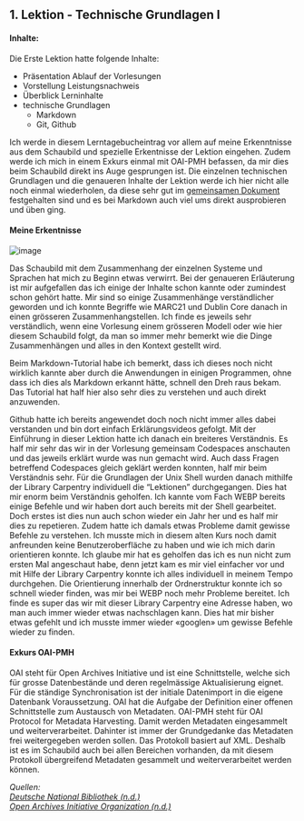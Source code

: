 ## 1. Lektion - Technische Grundlagen I

#### Inhalte:
Die Erste Lektion hatte folgende Inhalte:
- Präsentation Ablauf der Vorlesungen
- Vorstellung Leistungsnachweis
- Überblick Lerninhalte
- technische Grundlagen  
  - Markdown
  - Git, Github

Ich werde in diesem Lerntagebucheintrag vor allem auf meine Erkenntnisse aus dem Schaubild und spezielle Erkentnisse der Lektion eingehen. Zudem werde ich mich in einem Exkurs einmal mit OAI-PMH befassen, da mir dies beim Schaubild direkt ins Auge gesprungen ist. Die einzelnen technischen Grundlagen und die genaueren Inhalte der Lektion werde ich hier nicht alle noch einmal wiederholen, da diese sehr gut im [gemeinsamen Dokument](https://pad.gwdg.de/Nj7bLYj_QHqaP9o29V0yGw) festgehalten sind und es bei Markdown auch viel ums direkt ausprobieren und üben ging.


#### Meine Erkentnisse
![image](https://user-images.githubusercontent.com/90840517/219852065-5b68d538-d5b3-4381-81a0-8cd457c2e5ae.png)

Das Schaubild mit dem Zusammenhang der einzelnen Systeme und Sprachen hat mich zu Beginn etwas verwirrt. Bei der genaueren Erläuterung ist mir aufgefallen das ich einige der Inhalte schon kannte oder zumindest schon gehört hatte. Mir sind so einige Zusammenhänge verständlicher geworden und ich konnte Begriffe wie MARC21 und Dublin Core danach in einen grösseren Zusammenhangstellen. Ich finde es jeweils sehr verständlich, wenn eine Vorlesung einem grösseren Modell oder wie hier diesem Schaubild folgt, da man so immer mehr bemerkt wie die Dinge Zusammenhängen und alles in den Kontext gestellt wird.

Beim Markdown-Tutorial habe ich bemerkt, dass ich dieses noch nicht wirklich kannte aber durch die Anwendungen in einigen Programmen, ohne dass ich dies als Markdown erkannt hätte, schnell den Dreh raus bekam. Das Tutorial hat half hier also sehr dies zu verstehen und auch direkt anzuwenden.

Github hatte ich bereits angewendet doch noch nicht immer alles dabei verstanden und bin dort einfach Erklärungsvideos gefolgt. Mit der Einführung in dieser Lektion hatte ich danach ein breiteres Verständnis. Es half mir sehr das wir in der Vorlesung gemeinsam Codespaces anschauten und das jeweils erklärt wurde was nun gemacht wird. Auch dass Fragen betreffend Codespaces gleich geklärt werden konnten, half mir beim Verständnis sehr.
Für die Grundlagen der Unix Shell wurden danach mithilfe der Library Carpentry individuell die “Lektionen” durchgegangen. Dies hat mir enorm beim Verständnis geholfen. Ich kannte vom Fach WEBP bereits einige Befehle und wir haben dort auch bereits mit der Shell gearbeitet. Doch erstes ist dies nun auch schon wieder ein Jahr her und es half mir dies zu repetieren. Zudem hatte ich damals etwas Probleme damit gewisse Befehle zu verstehen. Ich musste mich in diesem alten Kurs noch damit anfreunden keine Benutzeroberfläche zu haben und wie ich mich darin orientieren konnte. Ich glaube mir hat es geholfen das ich es nun nicht zum ersten Mal angeschaut habe, denn jetzt kam es mir viel einfacher vor und mit Hilfe der Library Carpentry konnte ich alles individuell in meinem Tempo durchgehen. Die Orientierung innerhalb der Ordnerstruktur konnte ich so schnell wieder finden, was mir bei WEBP noch mehr Probleme bereitet. Ich finde es super das wir mit dieser Library Carpentry eine Adresse haben, wo man auch immer wieder etwas nachschlagen kann. Dies hat mir bisher etwas gefehlt und ich musste immer wieder «googlen» um gewisse Befehle wieder zu finden.


#### Exkurs OAI-PMH

OAI steht für Open Archives Initiative und ist eine Schnittstelle, welche sich für grosse Datenbestände und deren regelmässige Aktualisierung eignet. Für die ständige Synchronisation ist der initiale Datenimport in die eigene Datenbank Voraussetzung. OAI hat die Aufgabe der Definition einer offenen Schnittstelle zum Austausch von Metadaten. OAI-PMH steht für OAI Protocol for Metadata Harvesting. Damit werden Metadaten eingesammelt und weiterverarbeitet. Dahinter ist immer der Grundgedanke das Metadaten frei weitergegeben werden sollen. Das Protokoll basiert auf XML. Deshalb ist es im Schaubild auch bei allen Bereichen vorhanden, da mit diesem Protokoll übergreifend Metadaten gesammelt und weiterverarbeitet werden können.

_Quellen:_   
_[Deutsche National Bibliothek (n.d.)](https://www.dnb.de/DE/Professionell/Metadatendienste/Datenbezug/OAI/oai_node.html)_  
_[Open Archives Initiative Organization (n.d.)](https://www.openarchives.org/organization/)_
